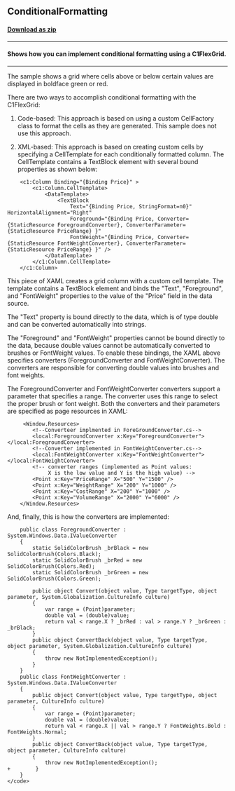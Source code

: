 ## ConditionalFormatting
#### [Download as zip](https://downgit.github.io/#/home?url=https://github.com/GrapeCity/ComponentOne-WPF-Samples/tree/master/\NET_4.5.2\C1.WPF.FlexGrid\CS\ConditionalFormatting)
____
#### Shows how you can implement conditional formatting using a C1FlexGrid.
____
The sample shows a grid where cells above or below certain values are displayed
in boldface green or red.

There are two ways to accomplish conditional formatting with the C1FlexGrid:

1) Code-based: This approach is based on using a custom CellFactory class to 
format the cells as they are generated. This sample does not use this approach.

2) XML-based: This approach is based on creating custom cells by specifying a
CellTemplate for each conditionally formatted column. The CellTemplate contains
a TextBlock element with several bound properties as shown below:

```
    <c1:Column Binding="{Binding Price}" >
        <c1:Column.CellTemplate>
            <DataTemplate>
                <TextBlock 
                    Text="{Binding Price, StringFormat=n0}" HorizontalAlignment="Right" 
                    Foreground="{Binding Price, Converter={StaticResource ForegroundConverter}, ConverterParameter={StaticResource PriceRange} }" 
                    FontWeight="{Binding Price, Converter={StaticResource FontWeightConverter}, ConverterParameter={StaticResource PriceRange} }" />
            </DataTemplate>
        </c1:Column.CellTemplate>
    </c1:Column>
```
This piece of XAML creates a grid column with a custom cell template. The template 
contains a TextBlock element and binds the "Text", "Foreground", and "FontWeight" properties
to the value of the "Price" field in the data source.

The "Text" property is bound directly to the data, which is of type double and can be converted
automatically into strings.

The "Foreground" and "FontWeight" properties cannot be bound directly to the data, because double
values cannot be automatically converted to brushes or FontWeight values. To enable these bindings,
the XAML above specifies converters (ForegroundConverter and FontWeightConverter). The converters
are responsible for converting double values into brushes and font weights.

The ForegroundConverter and FontWeightConverter converters support a parameter that specifies a 
range. The converter uses this range to select the proper brush or font weight. Both the converters
and their parameters are specified as page resources in XAML:

```
     <Window.Resources>
        <!--Converteer implmented in ForeGroundConverter.cs-->
        <local:ForegroundConverter x:Key="ForegroundConverter"></local:ForegroundConverter>
        <!--Converter implemented in FontWeightConverter.cs-->
        <local:FontWeightConverter x:Key="FontWeightConverter"></local:FontWeightConverter>
        <!-- converter ranges (implemented as Point values: 
             X is the low value and Y is the high value) -->
        <Point x:Key="PriceRange" X="500" Y="1500" />
        <Point x:Key="WeightRange" X="200" Y="1000" />
        <Point x:Key="CostRange" X="200" Y="1000" />
        <Point x:Key="VolumeRange" X="2000" Y="6000" />
    </Window.Resources>
```
And, finally, this is how the converters are implemented:

```
    public class ForegroundConverter : System.Windows.Data.IValueConverter
    {
        static SolidColorBrush _brBlack = new SolidColorBrush(Colors.Black);
        static SolidColorBrush _brRed = new SolidColorBrush(Colors.Red);
        static SolidColorBrush _brGreen = new SolidColorBrush(Colors.Green);

        public object Convert(object value, Type targetType, object parameter, System.Globalization.CultureInfo culture)
        {
            var range = (Point)parameter;
            double val = (double)value;
            return val < range.X ? _brRed : val > range.Y ? _brGreen : _brBlack;
        }
        public object ConvertBack(object value, Type targetType, object parameter, System.Globalization.CultureInfo culture)
        {
            throw new NotImplementedException();
        }
    }
    public class FontWeightConverter : System.Windows.Data.IValueConverter
    {
        public object Convert(object value, Type targetType, object parameter, CultureInfo culture)
        {
            var range = (Point)parameter;
            double val = (double)value;
            return val < range.X || val > range.Y ? FontWeights.Bold : FontWeights.Normal;
        }
        public object ConvertBack(object value, Type targetType, object parameter, CultureInfo culture)
        {
            throw new NotImplementedException();
+        }
    }
</code> 


